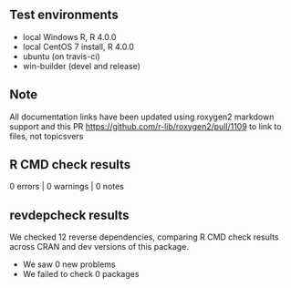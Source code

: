 ## Test environments
* local Windows R, R 4.0.0
* local CentOS 7 install, R 4.0.0
* ubuntu (on travis-ci)
* win-builder (devel and release)

## Note

All documentation links have been updated using roxygen2 markdown support and 
this PR https://github.com/r-lib/roxygen2/pull/1109 to link to files, not topicsvers

## R CMD check results

0 errors | 0 warnings | 0 notes

## revdepcheck results

We checked 12 reverse dependencies, comparing R CMD check results across CRAN and dev versions of this package.

 * We saw 0 new problems
 * We failed to check 0 packages
